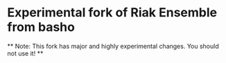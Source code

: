 # Experimental fork of Riak Ensemble from basho

** Note: This fork has major and highly experimental changes. You should not use it! **
